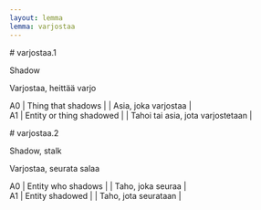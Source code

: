 ```yaml
---
layout: lemma
lemma: varjostaa
---
```


<div class="sense">
# <span class="sensename">varjostaa.1</span>

<span class="description">Shadow</span>

<span class="description">Varjostaa, heittää varjo</span>

A0 | Thing that shadows |   | Asia, joka varjostaa |  
A1 | Entity or thing shadowed |   | Tahoi tai asia, jota varjostetaan |  

</div>

<div class="sense">
# <span class="sensename">varjostaa.2</span>

<span class="description">Shadow, stalk</span>

<span class="description">Varjostaa, seurata salaa</span>

A0 | Entity who shadows |   | Taho, joka seuraa |  
A1 | Entity shadowed |   | Taho, jota seurataan |  

</div>

